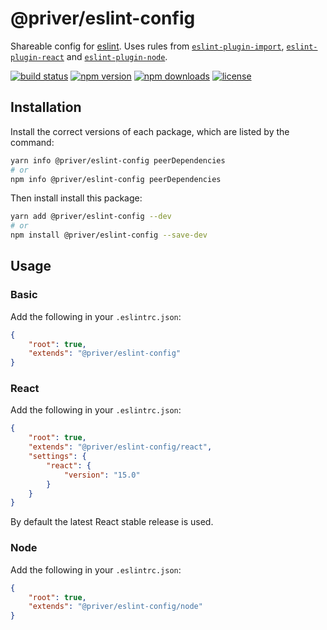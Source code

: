 # @priver/eslint-config

Shareable config for [eslint]. Uses rules from [`eslint-plugin-import`], [`eslint-plugin-react`] and [`eslint-plugin-node`].

[![build status](https://img.shields.io/travis/priver/eslint-config/master.svg?style=flat-square)](https://travis-ci.org/priver/eslint-config)
[![npm version](https://img.shields.io/npm/v/@priver/eslint-config.svg?style=flat-square)](https://www.npmjs.com/package/@priver/eslint-config)
[![npm downloads](https://img.shields.io/npm/dm/@priver/eslint-config.svg?style=flat-square)](https://www.npmjs.com/package/@priver/eslint-config)
[![license](https://img.shields.io/github/license/priver/eslint-config.svg?style=flat-square)](https://github.com/priver/eslint-config/blob/master/LICENSE.txt)

## Installation

Install the correct versions of each package, which are listed by the command:

```bash
yarn info @priver/eslint-config peerDependencies
# or
npm info @priver/eslint-config peerDependencies
```

Then install install this package:

```bash
yarn add @priver/eslint-config --dev
# or
npm install @priver/eslint-config --save-dev
```

## Usage

### Basic

Add the following in your `.eslintrc.json`:

```json
{
    "root": true,
    "extends": "@priver/eslint-config"
}
```

### React

Add the following in your `.eslintrc.json`:

```json
{
    "root": true,
    "extends": "@priver/eslint-config/react",
    "settings": {
        "react": {
            "version": "15.0"
        }
    }
}
```

By default the latest React stable release is used.

### Node

Add the following in your `.eslintrc.json`:

```json
{
    "root": true,
    "extends": "@priver/eslint-config/node"
}
```

[eslint]: http://eslint.org/
[`eslint-plugin-import`]: https://github.com/benmosher/eslint-plugin-import
[`eslint-plugin-react`]: https://github.com/yannickcr/eslint-plugin-react
[`eslint-plugin-node`]: https://github.com/mysticatea/eslint-plugin-node
